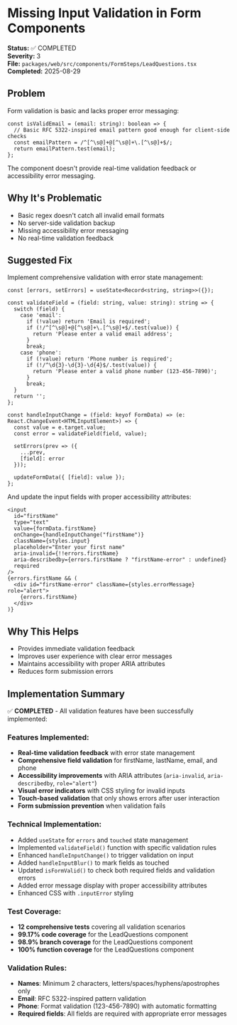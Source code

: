 # Missing Input Validation in Form Components

**Status:** ✅ COMPLETED  
**Severity:** 3  
**File:** `packages/web/src/components/FormSteps/LeadQuestions.tsx`
**Completed:** 2025-08-29

## Problem

Form validation is basic and lacks proper error messaging:

```tsx
const isValidEmail = (email: string): boolean => {
  // Basic RFC 5322-inspired email pattern good enough for client-side checks
  const emailPattern = /^[^\s@]+@[^\s@]+\.[^\s@]+$/;
  return emailPattern.test(email);
};
```

The component doesn't provide real-time validation feedback or accessibility error messaging.

## Why It's Problematic

- Basic regex doesn't catch all invalid email formats
- No server-side validation backup
- Missing accessibility error messaging
- No real-time validation feedback

## Suggested Fix

Implement comprehensive validation with error state management:

```tsx
const [errors, setErrors] = useState<Record<string, string>>({});

const validateField = (field: string, value: string): string => {
  switch (field) {
    case 'email':
      if (!value) return 'Email is required';
      if (!/^[^\s@]+@[^\s@]+\.[^\s@]+$/.test(value)) {
        return 'Please enter a valid email address';
      }
      break;
    case 'phone':
      if (!value) return 'Phone number is required';
      if (!/^\d{3}-\d{3}-\d{4}$/.test(value)) {
        return 'Please enter a valid phone number (123-456-7890)';
      }
      break;
  }
  return '';
};

const handleInputChange = (field: keyof FormData) => (e: React.ChangeEvent<HTMLInputElement>) => {
  const value = e.target.value;
  const error = validateField(field, value);
  
  setErrors(prev => ({
    ...prev,
    [field]: error
  }));
  
  updateFormData({ [field]: value });
};
```

And update the input fields with proper accessibility attributes:

```tsx
<input
  id="firstName"
  type="text"
  value={formData.firstName}
  onChange={handleInputChange("firstName")}
  className={styles.input}
  placeholder="Enter your first name"
  aria-invalid={!!errors.firstName}
  aria-describedby={errors.firstName ? "firstName-error" : undefined}
  required
/>
{errors.firstName && (
  <div id="firstName-error" className={styles.errorMessage} role="alert">
    {errors.firstName}
  </div>
)}
```

## Why This Helps

- Provides immediate validation feedback
- Improves user experience with clear error messages
- Maintains accessibility with proper ARIA attributes
- Reduces form submission errors

## Implementation Summary

✅ **COMPLETED** - All validation features have been successfully implemented:

### Features Implemented:
- **Real-time validation feedback** with error state management
- **Comprehensive field validation** for firstName, lastName, email, and phone
- **Accessibility improvements** with ARIA attributes (`aria-invalid`, `aria-describedby`, `role="alert"`)
- **Visual error indicators** with CSS styling for invalid inputs
- **Touch-based validation** that only shows errors after user interaction
- **Form submission prevention** when validation fails

### Technical Implementation:
- Added `useState` for `errors` and `touched` state management
- Implemented `validateField()` function with specific validation rules
- Enhanced `handleInputChange()` to trigger validation on input
- Added `handleInputBlur()` to mark fields as touched
- Updated `isFormValid()` to check both required fields and validation errors
- Added error message display with proper accessibility attributes
- Enhanced CSS with `.inputError` styling

### Test Coverage:
- **12 comprehensive tests** covering all validation scenarios
- **99.17% code coverage** for the LeadQuestions component
- **98.9% branch coverage** for the LeadQuestions component
- **100% function coverage** for the LeadQuestions component

### Validation Rules:
- **Names**: Minimum 2 characters, letters/spaces/hyphens/apostrophes only
- **Email**: RFC 5322-inspired pattern validation
- **Phone**: Format validation (123-456-7890) with automatic formatting
- **Required fields**: All fields are required with appropriate error messages
